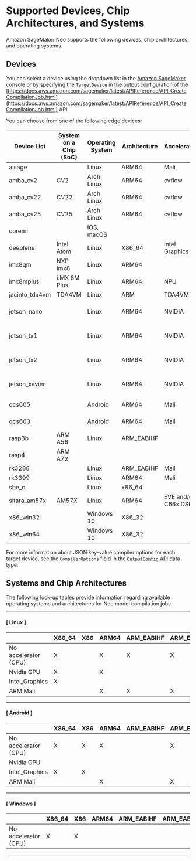 # Supported Devices, Chip Architectures, and Systems<a name="neo-supported-devices-edge-devices"></a>

Amazon SageMaker Neo supports the following devices, chip architectures, and operating systems\.

## Devices<a name="neo-supported-edge-devices"></a>

You can select a device using the dropdown list in the [Amazon SageMaker console](https://console.aws.amazon.com/sagemaker) or by specifying the `TargetDevice` in the output configuration of the [https://docs.aws.amazon.com/sagemaker/latest/APIReference/API_CreateCompilationJob.html](https://docs.aws.amazon.com/sagemaker/latest/APIReference/API_CreateCompilationJob.html) API\.

You can choose from one of the following edge devices: 


| Device List | System on a Chip \(SoC\) | Operating System | Architecture | Accelerator | Compiler Options Example | 
| --- | --- | --- | --- | --- | --- | 
| aisage |  | Linux | ARM64 | Mali |  | 
| amba\_cv2 | CV2 | Arch Linux | ARM64 | cvflow |  | 
| amba\_cv22 | CV22 | Arch Linux | ARM64 | cvflow |  | 
| amba\_cv25 | CV25 | Arch Linux | ARM64 | cvflow |  | 
| coreml |  | iOS, macOS |  |  | \{"class\_labels": "imagenet\_labels\_1000\.txt"\} | 
| deeplens | Intel Atom | Linux | X86\_64 | Intel Graphics |  | 
| imx8qm | NXP imx8 | Linux | ARM64 |  |  | 
| imx8mplus | i\.MX 8M Plus | Linux | ARM64 | NPU |  | 
| jacinto\_tda4vm | TDA4VM | Linux | ARM | TDA4VM |  | 
| jetson\_nano |  | Linux | ARM64 | NVIDIA | \{'gpu\-code': 'sm\_53', 'trt\-ver': '5\.0\.6', 'cuda\-ver': '10\.0'\} | 
| jetson\_tx1 |  | Linux | ARM64 | NVIDIA | \{'gpu\-code': 'sm\_53', 'trt\-ver': '6\.0\.1', 'cuda\-ver': '10\.0'\} | 
| jetson\_tx2 |  | Linux | ARM64 | NVIDIA | \{'gpu\-code': 'sm\_62', 'trt\-ver': '6\.0\.1', 'cuda\-ver': '10\.0'\} | 
| jetson\_xavier |  | Linux | ARM64 | NVIDIA | \{'gpu\-code': 'sm\_72', 'trt\-ver': '5\.1\.6', 'cuda\-ver': '10\.0'\} | 
| qcs605 |  | Android | ARM64 | Mali | \{'ANDROID\_PLATFORM': 27\} | 
| qcs603 |  | Android | ARM64 | Mali | \{'ANDROID\_PLATFORM': 27\} | 
| rasp3b | ARM A56 | Linux | ARM\_EABIHF |  | \{'mattr': \['\+neon'\]\} | 
| rasp4 | ARM A72 |  |  |  |  | 
| rk3288 |  | Linux | ARM\_EABIHF | Mali |  | 
| rk3399 |  | Linux | ARM64 | Mali |  | 
| sbe\_c |  | Linux | x86\_64 |  | \{'mcpu': 'core\-avx2'\} | 
| sitara\_am57x | AM57X | Linux | ARM64 | EVE and/or C66x DSP |  | 
| x86\_win32 |  | Windows 10 | X86\_32 |  |  | 
| x86\_win64 |  | Windows 10 | X86\_32 |  |  | 

For more information about JSON key\-value compiler options for each target device, see the `CompilerOptions` field in the [`OutputConfig` API](https://docs.aws.amazon.com/sagemaker/latest/APIReference/API_OutputConfig.html) data type\.

## Systems and Chip Architectures<a name="neo-supported-edge-granular"></a>

The following look\-up tables provide information regarding available operating systems and architectures for Neo model compilation jobs\. 

------
#### [ Linux ]


|  | X86\_64 | X86 | ARM64 | ARM\_EABIHF | ARM\_EABI | 
| --- | --- | --- | --- | --- | --- | 
| No accelerator \(CPU\) | X |  | X | X | X | 
| Nvidia GPU | X |  | X |  |  | 
| Intel\_Graphics | X |  |  |  |  | 
| ARM Mali |  |  | X | X | X | 

------
#### [ Android ]


|  | X86\_64 | X86 | ARM64 | ARM\_EABIHF | ARM\_EABI | 
| --- | --- | --- | --- | --- | --- | 
| No accelerator \(CPU\) | X | X | X |  | X | 
| Nvidia GPU |  |  |  |  |  | 
| Intel\_Graphics | X | X |  |  |  | 
| ARM Mali |  |  | X |  | X | 

------
#### [ Windows ]


|  | X86\_64 | X86 | ARM64 | ARM\_EABIHF | ARM\_EABI | 
| --- | --- | --- | --- | --- | --- | 
| No accelerator \(CPU\) | X | X |  |  |  | 

------